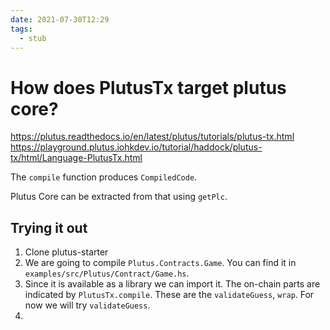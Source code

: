 ```yaml
---
date: 2021-07-30T12:29
tags: 
  - stub
---
```


# How does PlutusTx target plutus core?

https://plutus.readthedocs.io/en/latest/plutus/tutorials/plutus-tx.html
https://playground.plutus.iohkdev.io/tutorial/haddock/plutus-tx/html/Language-PlutusTx.html

The `compile` function produces `CompiledCode`.

Plutus Core can be extracted from that using `getPlc`.

## Trying it out

1. Clone plutus-starter
2. We are going to compile `Plutus.Contracts.Game`. 
   You can find it in `examples/src/Plutus/Contract/Game.hs`.
3. Since it is available as a library we can import it.
   The on-chain parts are indicated by `PlutusTx.compile`.
   These are the `validateGuess`, `wrap`.
   For now we will try `validateGuess`.
4. 
